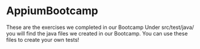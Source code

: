 # AppiumBootcamp
These are the exercises we completed in our Bootcamp
Under src/test/java/ you will find the java files we created in our Bootcamp.
You can use these files to create your own tests!
